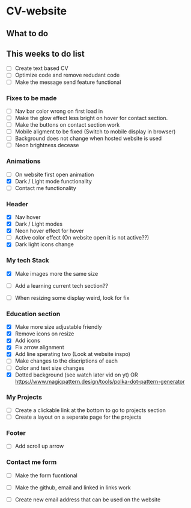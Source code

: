 # CV-website

## What to do
## This weeks to do list
- [ ] Create text based CV
- [ ] Optimize code and remove redudant code
- [ ] Make the message send feature functional

### Fixes to be made
- [ ] Nav bar color wrong on first load in
- [ ] Make the glow effect less bright on hover for contact section.
- [ ] Make the buttons on contact section work
- [ ] Mobile aligment to be fixed (Switch to mobile display in browser)
- [ ] Background does not change when hosted website is used
- [ ] Neon brightness decease

### Animations
 - [ ] On website first open animation
  - [x] Dark / Light mode functionality
  - [ ] Contact me functionality

### Header
 - [x] Nav hover
 - [x] Dark / Light modes
 - [x] Neon hover effect for hover
 - [ ] Active color effect (On website open it is not active??)
 - [x] Dark light icons change

### My tech Stack
- [x] Make images more the same size
- [ ] Add a learning current tech section??
- [ ] When resizing some display weird, look for fix


### Education section
- [x] Make more size adjustable friendly
- [x] Remove icons on resize
- [x] Add icons 
- [x] Fix arrow alignment
- [x] Add line sperating two (Look at website inspo)
- [ ] Make changes to the discriptions of each
- [ ] Color and text size changes
- [x] Dotted background (see watch later vid on yt) OR https://www.magicpattern.design/tools/polka-dot-pattern-generator

### My Projects
- [ ] Create a clickable link at the bottom to go to projects section
- [ ] Create a layout on a seperate page for the projects

### Footer
- [ ] Add scroll up arrow

### Contact me form
- [ ] Make the form fucntional
- [ ] Make the github, email and linked in links work
- [ ] Create new email address that can be used on the website

